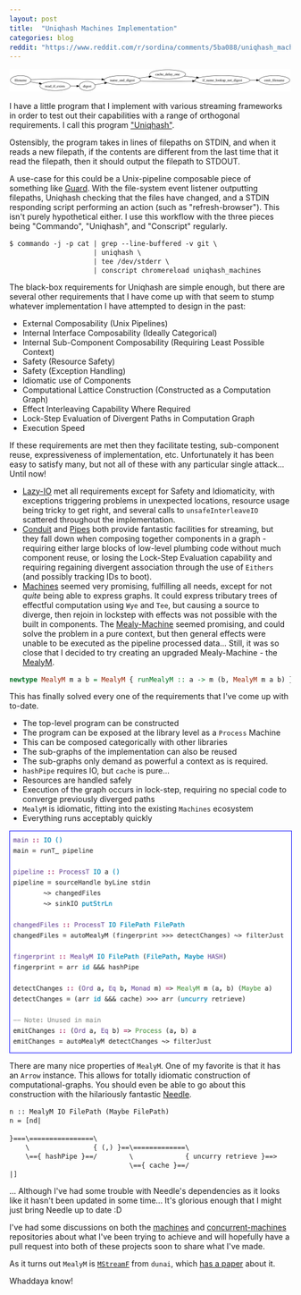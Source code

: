 ```yaml
---
layout: post
title:  "Uniqhash Machines Implementation"
categories: blog
reddit: "https://www.reddit.com/r/sordina/comments/5ba088/uniqhash_machines_implementation_bows_and_arrows/"
---
```


<!--
digraph {
  rankdir=LR;
  filename -> name_and_digest;
  filename -> read_if_exists -> digest -> name_and_digest;
  name_and_digest -> cache_delay_one -> if_name_lookup_not_digest;
  name_and_digest -> if_name_lookup_not_digest;
  if_name_lookup_not_digest -> emit_filename;
}
-->


<p class="attribution">
	<img src="/images/uniqhash-machines/graph.png" class="image fit" />
</p>

I have a little program that I implement with various streaming frameworks in order to
test out their capabilities with a range of orthogonal requirements. I call this
program ["Uniqhash"](https://github.com/sordina/uniqhash).

Ostensibly, the program takes in lines of filepaths on STDIN,
and when it reads a new filepath, if the contents are different
from the last time that it read the filepath, then it should
output the filepath to STDOUT.

A use-case for this could be a Unix-pipeline composable piece
of something like [Guard](https://github.com/guard/guard). With
the file-system event listener outputting filepaths, Uniqhash
checking that the files have changed, and a STDIN responding
script performing an action (such as "refresh-browser"). This
isn't purely hypothetical either. I use this workflow with the
three pieces being "Commando", "Uniqhash", and "Conscript"
regularly.

	$ commando -j -p cat | grep --line-buffered -v git \
	                     | uniqhash \
	                     | tee /dev/stderr \
	                     | conscript chromereload uniqhash_machines

The black-box requirements for Uniqhash are simple enough, but there
are several other requirements that I have come up with that
seem to stump whatever implementation I have attempted to design
in the past:

* External Composability (Unix Pipelines)
* Internal Interface Composability (Ideally Categorical)
* Internal Sub-Component Composability (Requiring Least Possible Context)
* Safety (Resource Safety)
* Safety (Exception Handling)
* Idiomatic use of Components
* Computational Lattice Construction (Constructed as a Computation Graph)
* Effect Interleaving Capability Where Required
* Lock-Step Evaluation of Divergent Paths in Computation Graph
* Execution Speed

If these requirements are met then they facilitate testing, sub-component
reuse, expressiveness of implementation, etc. Unfortunately it has been
easy to satisfy many, but not all of these with any particular single attack...
Until now!

* [Lazy-IO](http://stackoverflow.com/questions/5892653/whats-so-bad-about-lazy-i-o)
  met all requirements except for Safety and Idiomaticity, with
  exceptions triggering problems in unexpected locations, resource usage
  being tricky to get right, and several calls to `unsafeInterleaveIO`
  scattered throughout the implementation.
* [Conduit](https://github.com/snoyberg/conduit)
  and
  [Pipes](https://github.com/Gabriel439/Haskell-Pipes-Library#pipes-v420)
  both provide fantastic facilities for streaming, but they
  fall down when composing together components in a graph - requiring
  either large blocks of low-level plumbing code without much
  component reuse, or losing the Lock-Step Evaluation capability
  and requiring regaining divergent association through the use
  of `Eithers` (and possibly tracking IDs to boot).
* [Machines](https://github.com/ekmett/machines/#machines)
  seemed very promising, fulfilling all needs, except for not _quite_
  being able to express graphs. It could express tributary trees
  of effectful computation using `Wye` and `Tee`, but causing a source to
  diverge, then rejoin in lockstep with effects was not possible with the built in components.
  The [Mealy-Machine](https://github.com/ekmett/machines/blob/master/src/Data/Machine/Mealy.hs#L49)
  seemed promising, and could solve the problem in a pure context, but
  then general effects were unable to be executed as the pipeline processed
  data... Still, it was so close that I decided to try creating an
  upgraded Mealy-Machine - the [MealyM](https://github.com/sordina/uniqhash/blob/master/Data/Machine/MealyM.hs#L18).

```haskell
newtype MealyM m a b = MealyM { runMealyM :: a -> m (b, MealyM m a b) }
```

This has finally solved every one of the requirements that I've come up with
to-date.

* The top-level program can be constructed
* The program can be exposed at the library level as a `Process` Machine
* This can be composed categorically with other libraries
* The sub-graphs of the implementation can also be reused
* The sub-graphs only demand as powerful a context as is required.
* `hashPipe` requires IO, but `cache` is pure...
* Resources are handled safely
* Execution of the graph occurs in lock-step, requiring no special code
  to converge previously diverged paths
* `MealyM` is idiomatic, fitting into the existing `Machines` ecosystem
* Everything runs acceptably quickly

<img src="/images/uniqhash-machines/machines-code.png"
  style="display: block; border: 1px solid blue; margin: 1em auto;" />

There are many nice properties of `MealyM`. One of my favorite is that
it has an `Arrow` instance. This allows for totally idiomatic construction
of computational-graphs. You should even be able to go about this
construction with the hilariously fantastic [Needle](https://hackage.haskell.org/package/needle).

    n :: MealyM IO FilePath (Maybe FilePath)
    n = [nd|

    }===\================\
        \                { (,) }==\=============\
        \=={ hashPipe }==/        \             { uncurry retrieve }==>
                                  \=={ cache }==/
    |]

... Although I've had some trouble with Needle's dependencies as it looks like
it hasn't been updated in some time... It's glorious enough that I might just
bring Needle up to date :D

I've had some discussions on both the [machines](https://github.com/ekmett/machines/issues/51)
and [concurrent-machines](https://github.com/acowley/concurrent-machines/issues/3)
repositories about what I've been trying to achieve and will hopefully
have a pull request into both of these projects soon to share what
I've made.

As it turns out `MealyM` is [`MStreamF`](https://github.com/ivanperez-keera/dunai/blob/develop/src/Data/MonadicStreamFunction/Core.hs#L35)
from `dunai`, which [has a paper](http://eprints.nottingham.ac.uk/36159/1/paper.pdf)
about it.

Whaddaya know!
